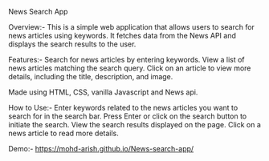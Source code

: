 News Search App

Overview:-
This is a simple web application that allows users to search for news articles using keywords. It fetches data from the News API and displays the search results to the user.

Features:-
Search for news articles by entering keywords.
View a list of news articles matching the search query.
Click on an article to view more details, including the title, description, and image.

Made using HTML, CSS, vanilla Javascript and News api.

How to Use:-
Enter keywords related to the news articles you want to search for in the search bar.
Press Enter or click on the search button to initiate the search.
View the search results displayed on the page.
Click on a news article to read more details.

Demo:-
 https://mohd-arish.github.io/News-search-app/

